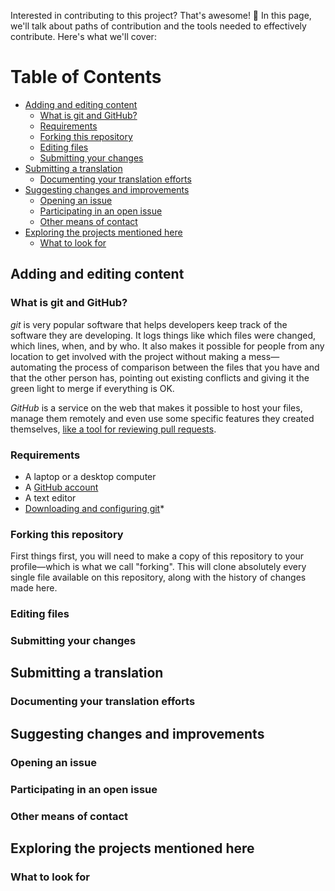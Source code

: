 Interested in contributing to this project? That's awesome! 💪 In this page, we'll talk about paths of contribution and the tools needed to effectively contribute. Here's what we'll cover:

Table of Contents
=================

   * [Adding and editing content](#adding-and-editing-content)
      * [What is git and GitHub?](#what-is-git-and-github)
      * [Requirements](#requirements)
      * [Forking this repository](#forking-this-repository)
      * [Editing files](#editing-files)
      * [Submitting your changes](#submitting-your-changes)
   * [Submitting a translation](#submitting-a-translation)
      * [Documenting your translation efforts](#documenting-your-translation-efforts)
   * [Suggesting changes and improvements](#suggesting-changes-and-improvements)
      * [Opening an issue](#opening-an-issue)
      * [Participating in an open issue](#participating-in-an-open-issue)
      * [Other means of contact](#other-means-of-contact)
   * [Exploring the projects mentioned here](#exploring-the-projects-mentioned-here)
      * [What to look for](#what-to-look-for)

## Adding and editing content
### What is git and GitHub?
*git* is very popular software that helps developers keep track of the software they are developing. It logs things like which files were changed, which lines, when, and by who. It also makes it possible for people from any location to get involved with the project without making a mess—automating the process of comparison between the files that you have and that the other person has, pointing out existing conflicts and giving it the green light to merge if everything is OK.

*GitHub* is a service on the web that makes it possible to host your files, manage them remotely and even use some specific features they created themselves, [like a tool for reviewing pull requests](https://github.com/sagesharp/outreachy/pull/15).
### Requirements
- A laptop or a desktop computer
- A [GitHub account](https://github.com/join)
- A text editor
- [Downloading and configuring git](https://help.github.com/articles/set-up-git/)*
### Forking this repository
First things first, you will need to make a copy of this repository to your profile—which is what we call "forking". This will clone absolutely every single file available on this repository, along with the history of changes made here.
### Editing files
### Submitting your changes
## Submitting a translation
### Documenting your translation efforts
## Suggesting changes and improvements
### Opening an issue
### Participating in an open issue
### Other means of contact
## Exploring the projects mentioned here
### What to look for
